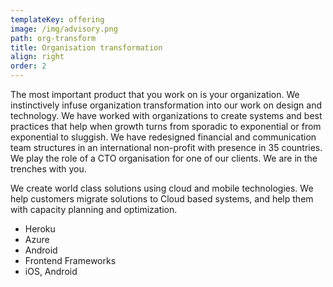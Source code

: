 ```yaml
---
templateKey: offering
image: /img/advisory.png
path: org-transform
title: Organisation transformation
align: right
order: 2
---
```


The most important product that you work on is your organization. We instinctively infuse organization transformation into our work on design and technology. We have worked with organizations to create systems and best practices that help when growth turns from sporadic to exponential or from exponential to sluggish. We have redesigned financial and communication team structures in an international non-profit with presence in 35 countries. We play the role of a CTO organisation for one of our clients. We are in the trenches with you.

We create world class solutions using cloud and mobile technologies. We help customers migrate solutions to Cloud based systems, and help them with capacity planning and optimization. 

- Heroku
- Azure
- Android
- Frontend Frameworks
- iOS, Android